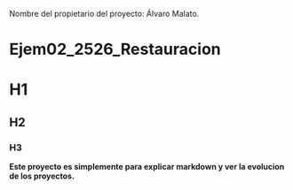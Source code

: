 Nombre del propietario del proyecto: Álvaro Malato.


# Ejem02_2526_Restauracion
# H1
## H2
### H3
**Este proyecto es simplemente para explicar markdown y ver la evolucion de los proyectos.**
